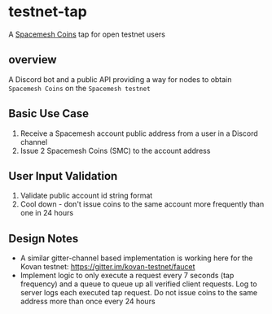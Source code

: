 # testnet-tap

A [Spacemesh Coins](spacemesh_coin.md) tap for open testnet users

## overview
A Discord bot and a public API providing a way for nodes to obtain `Spacemesh Coins` on the `Spacemesh testnet`

## Basic Use Case
1. Receive a Spacemesh account public address from a user in a Discord channel
2. Issue 2 Spacemesh Coins (SMC) to the account address

## User Input Validation
1. Validate public account id string format
2. Cool down - don't issue coins to the same account more frequently than one in 24 hours

## Design Notes
- A similar gitter-channel based implementation is working here for the Kovan testnet: https://gitter.im/kovan-testnet/faucet
- Implement logic to only execute a request every 7 seconds (tap frequency) and a queue to queue up all verified client requests. Log to server logs each executed tap request. Do not issue coins to the same address more than once every 24 hours
